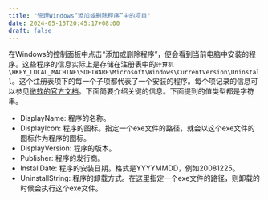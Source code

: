 ```yaml
---
title: "管理Windows“添加或删除程序”中的项目"
date: 2024-05-15T20:45:17+08:00
draft: false
---
```


在Windows的控制面板中点击“添加或删除程序”，便会看到当前电脑中安装的程序。这些程序的信息实际上是存储在注册表中的`计算机\HKEY_LOCAL_MACHINE\SOFTWARE\Microsoft\Windows\CurrentVersion\Uninstall`。这个注册表项下的每一个子项都代表了一个安装的程序。每个项记录的信息可以参见[微软的官方文档](https://learn.microsoft.com/en-us/windows/win32/msi/uninstall-registry-key)。下面简要介绍关键的信息。下面提到的值类型都是字符串。

- DisplayName: 程序的名称。
- DisplayIcon: 程序的图标。指定一个exe文件的路径，就会以这个exe文件的图标作为程序的图标。
- DisplayVersion: 程序的版本。
- Publisher: 程序的发行商。
- InstallDate: 程序的安装日期。格式是YYYYMMDD，例如20081225。
- UninstallString: 程序的卸载方式。在这里指定一个exe文件的路径，则卸载的时候会执行这个exe文件。
